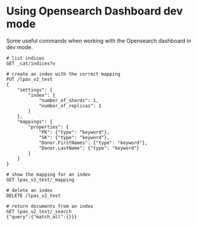 # Using Opensearch Dashboard dev mode

Some useful commands when working with the Opensearch dashboard in dev mode.

```shell
# list indices
GET _cat/indices?v

# create an index with the correct mapping
PUT /lpas_v2_test
{
    "settings": {
        "index": {
            "number_of_shards": 1,
            "number_of_replicas": 1
        }
    },
    "mappings": {
        "properties": {
            "PK": {"type": "keyword"},
            "SK": {"type": "keyword"},
            "Donor.FirstNames": {"type": "keyword"},
            "Donor.LastName": {"type": "keyword"}
        }
    }
}

# show the mapping for an index
GET lpas_v2_test/_mapping

# delete an index
DELETE /lpas_v2_test

# return documents from an index
GET lpas_v2_test/_search
{"query":{"match_all":{}}}
```
